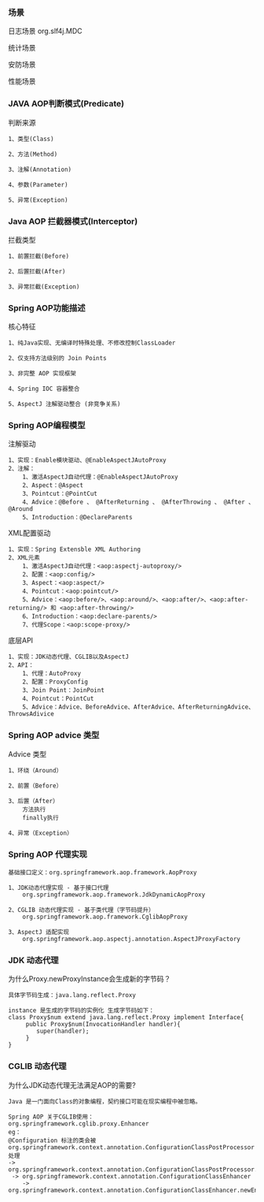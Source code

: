### 场景
日志场景  org.slf4j.MDC  

统计场景

安防场景

性能场景

### JAVA AOP判断模式(Predicate)
判断来源
```text
1、类型(Class)

2、方法(Method)

3、注解(Annotation)

4、参数(Parameter)

5、异常(Exception)
```

### Java AOP 拦截器模式(Interceptor)
拦截类型
```text
1、前置拦截(Before)

2、后置拦截(After)

3、异常拦截(Exception)
```

### Spring AOP功能描述
核心特征
```text
1、纯Java实现、无编译时特殊处理、不修改控制ClassLoader

2、仅支持方法级别的 Join Points

3、非完整 AOP 实现框架

4、Spring IOC 容器整合

5、AspectJ 注解驱动整合 (非竞争关系)
```

### Spring AOP编程模型
注解驱动
```text
1、实现：Enable模块驱动、@EnableAspectJAutoProxy
2、注解：
    1、激活AspectJ自动代理：@EnableAspectJAutoProxy
    2、Aspect：@Aspect
    3、Pointcut：@PointCut
    4、Advice：@Before 、 @AfterReturning 、 @AfterThrowing 、 @After 、 @Around
    5、Introduction：@DeclareParents    
```

XML配置驱动
```text
1、实现：Spring Extensble XML Authoring
2、XML元素
    1、激活AspectJ自动代理：<aop:aspectj-autoproxy/>
    2、配置：<aop:config/>
    3、Aspect：<aop:aspect/>
    4、Pointcut：<aop:pointcut/>
    5、Advice：<aop:before/>、<aop:around/>、<aop:after/>、<aop:after-returning/> 和 <aop:after-throwing/>
    6、Introduction：<aop:declare-parents/>
    7、代理Scope：<aop:scope-proxy/>
```

底层API
```text
1、实现：JDK动态代理、CGLIB以及AspectJ
2、API：
    1、代理：AutoProxy
    2、配置：ProxyConfig
    3、Join Point：JoinPoint
    4、Pointcut：PointCut
    5、Advice：Advice、BeforeAdvice、AfterAdvice、AfterReturningAdvice、ThrowsAdivice
```

### Spring AOP advice 类型
Advice 类型
```text
1、环绕（Around）

2、前置（Before）

3、后置（After）
    方法执行
    finally执行

4、异常（Exception）    
```

### Spring AOP 代理实现
```text
基础接口定义：org.springframework.aop.framework.AopProxy

1、JDK动态代理实现 - 基于接口代理
    org.springframework.aop.framework.JdkDynamicAopProxy

2、CGLIB 动态代理实现 - 基于类代理（字节码提升）
    org.springframework.aop.framework.CglibAopProxy

3、AspectJ 适配实现
    org.springframework.aop.aspectj.annotation.AspectJProxyFactory
```

### JDK 动态代理
为什么Proxy.newProxyInstance会生成新的字节码？
```text
具体字节码生成：java.lang.reflect.Proxy

instance 是生成的字节码的实例化 生成字节码如下：
class Proxy$num extend java.lang.reflect.Proxy implement Interface{
     public Proxy$num(InvocationHandler handler){
        super(handler);
     }
}
```

### CGLIB 动态代理
为什么JDK动态代理无法满足AOP的需要?
```text
Java 是一门面向Class的对象编程，契约接口可能在现实编程中被忽略。

Spring AOP 关于CGLIB使用：
org.springframework.cglib.proxy.Enhancer
eg：
@Configuration 标注的类会被org.springframework.context.annotation.ConfigurationClassPostProcessor处理
-> org.springframework.context.annotation.ConfigurationClassPostProcessor.enhanceConfigurationClasses
 -> org.springframework.context.annotation.ConfigurationClassEnhancer
    -> org.springframework.context.annotation.ConfigurationClassEnhancer.newEnhancer
```




















